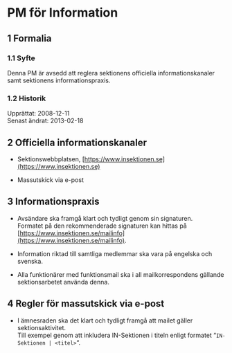 # PM för Information

## 1 Formalia
### 1.1 Syfte
Denna PM är avsedd att reglera sektionens officiella informationskanaler samt sektionens informationspraxis.

### 1.2 Historik
Upprättat: 2008-12-11  
Senast ändrat: 2013-02-18

## 2 Officiella informationskanaler

- Sektionswebbplatsen, [https://www.insektionen.se](https://www.insektionen.se)

- Massutskick via e-post

## 3 Informationspraxis

- Avsändare ska framgå klart och tydligt genom sin signaturen.  
  Formatet på den rekommenderade signaturen kan hittas på [https://www.insektionen.se/mailinfo](https://www.insektionen.se/mailinfo).

- Information riktad till samtliga medlemmar ska vara på engelska och svenska.

- Alla funktionärer med funktionsmail ska i all mailkorrespondens gällande sektionsarbetet använda denna.

## 4 Regler för massutskick via e-post

- I ämnesraden ska det klart och tydligt framgå att mailet gäller sektionsaktivitet.  
  Till exempel genom att inkludera IN-Sektionen i titeln enligt formatet “`IN-Sektionen | <titel>`“.
